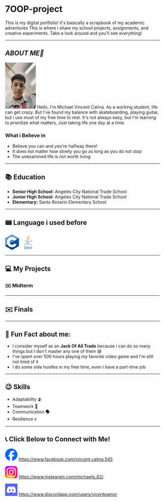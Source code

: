 # 7OOP-project

This is my digital portfolio! it's basically a scrapbook of my academic adventures This is where i share my school projects, assignments, and creative experiments. Take a look around and you'll see everything!

---

## *ABOUT ME👨*
<img src="https://github.com/mcalma24-0361-max/7OOP-project/blob/main/IMG.jpg?raw=true" width="100" height="150">
Hello, I'm Michael Vincent Calma. As a working student, life can get crazy. But I've found my balance with skateboarding, playing guitar, but i use most of my free time to rest. It's not always easy, but I'm learning to prioritize what matters, Just taking life one day at a time.

### What i Believe in
- Believe you can and you're halfway there!
- It does not matter how slowly you go as long as you do not stop
- The unexamined life is not worth living

 ---
 
  ## :books: Education
 - **Senior High School:** Angeles City National Trade School
 - **Junior High School:** Angeles City National Trade School
 - **Elementary:** Santo Rosario Elementary School

---

## :pager: Language i used before
<img src="https://github.com/mcalma24-0361-max/7OOP-project/blob/main/c%20language.png?raw=true" height="50">
&nbsp;&nbsp;
<img src="https://github.com/mcalma24-0361-max/7OOP-project/blob/main/java.png?raw=true" height="50">
&nbsp;&nbsp;

---

## :computer: My Projects
### :envelope: Midterm

---

## :envelope: Finals

---

## :boy: Fun Fact about me:
- I consider myself as an **Jack Of All Trade** because i can do so many things but I don't master any one of them :sweat_smile:
- I've spent over 500 hours playing my favorite video game and I'm still not tired of it
- I do some side hustles in my free time, even i have a part-time job

---

## :wink: Skills
- Adaptability :people_hugging:
- Teamwork :handshake:
- Communication :speaking_head:
- Resilience :fist_raised:

---

## :telephone_receiver: Click Below to Connect with Me!

<img src="https://github.com/mcalma24-0361-max/7OOP-project/blob/main/fb.png?raw=true" height="40"/> https://www.facebook.com/vincent.calma.545
</a>
&nbsp;&nbsp; 


<img src="https://github.com/mcalma24-0361-max/7OOP-project/blob/main/IG.jpg?raw=true" height="40"/> https://www.instagram.com/michaelg_62/
</a>
&nbsp;&nbsp;


<img src="https://github.com/mcalma24-0361-max/7OOP-project/blob/main/discord.png?raw=true" height="40"/> https://www.discordapp.com/users/vicenteamor
</a>
&nbsp;&nbsp;




